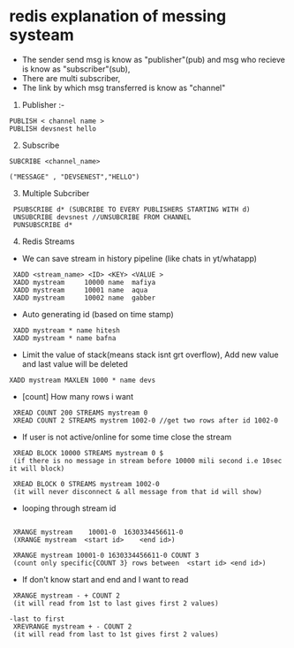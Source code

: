 # redis explanation of messing systeam

- The sender send msg is know as "publisher"(pub) and msg who recieve is know as "subscriber"(sub),
- There are multi subscriber,
- The link by which msg transferred is know as "channel"

1. Publisher :- 
```
PUBLISH < channel name >
PUBLISH devsnest hello
```
2. Subscribe
```
SUBCRIBE <channel_name>

("MESSAGE" , "DEVSENEST","HELLO")

```
3. Multiple Subcriber
```
 PSUBSCRIBE d* (SUBCRIBE TO EVERY PUBLISHERS STARTING WITH d)
 UNSUBCRIBE devsnest //UNSUBCRIBE FROM CHANNEL
 PUNSUBSCRIBE d*
```
4. Redis Streams
- We can save stream in history pipeline (like chats in yt/whatapp)
```
 XADD <stream_name> <ID> <KEY> <VALUE >
 XADD mystream     10000 name  mafiya
 XADD mystream     10001 name  aqua
 XADD mystream     10002 name  gabber
```
- Auto generating id (based on time stamp)
```
 XADD mystream * name hitesh
 XADD mystream * name bafna
```
- Limit the value of stack(means stack isnt grt overflow), Add new value and last value will be deleted
```
XADD mystream MAXLEN 1000 * name devs
```
- [count] How many rows i want
```
 XREAD COUNT 200 STREAMS mystream 0
 XREAD COUNT 2 STREAMS mystrem 1002-0 //get two rows after id 1002-0
```
- If user is not active/online for some time close the stream
```
 XREAD BLOCK 10000 STREAMS mystream 0 $
 (if there is no message in stream before 10000 mili second i.e 10sec it will block)

 XREAD BLOCK 0 STREAMS mystream 1002-0
 (it will never disconnect & all message from that id will show)
```
- looping through stream id
```

 XRANGE mystream    10001-0  1630334456611-0
 (XRANGE mystream  <start id>    <end id>)

 XRANGE mystream 10001-0 1630334456611-0 COUNT 3
 (count only specific{COUNT 3} rows between  <start id> <end id>)
```
- If don't know start and end and I want to read
```
 XRANGE mystream - + COUNT 2
 (it will read from 1st to last gives first 2 values)
```
```
-last to first 
 XREVRANGE mystream + - COUNT 2
 (it will read from last to 1st gives first 2 values)
```



